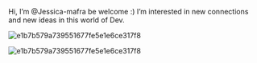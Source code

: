  Hi, I’m @Jessica-mafra be welcome :)
 I’m interested in new connections and new ideas in this world of Dev.



 
![e1b7b579a739551677fe5e1e6ce317f8](https://img.shields.io/badge/logo-javascript-blue?logo=javascript)

![e1b7b579a739551677fe5e1e6ce317f8](https://badgen.net/badge/icon/visualstudio?icon=visualstudio&label****)

          
          
